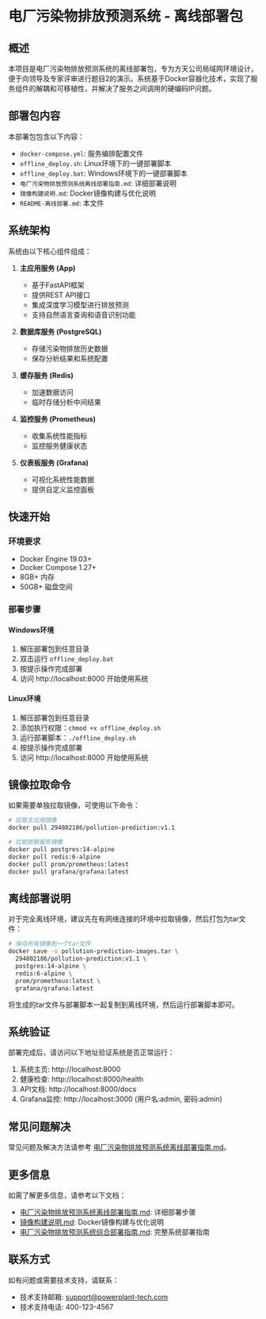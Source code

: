 # 电厂污染物排放预测系统 - 离线部署包

## 概述

本项目是电厂污染物排放预测系统的离线部署包，专为方天公司局域网环境设计，便于向领导及专家评审进行题目2的演示。系统基于Docker容器化技术，实现了服务组件的解耦和可移植性，并解决了服务之间调用的硬编码IP问题。

## 部署包内容

本部署包包含以下内容：

- `docker-compose.yml`: 服务编排配置文件
- `offline_deploy.sh`: Linux环境下的一键部署脚本
- `offline_deploy.bat`: Windows环境下的一键部署脚本
- `电厂污染物排放预测系统离线部署指南.md`: 详细部署说明
- `镜像构建说明.md`: Docker镜像构建与优化说明
- `README-离线部署.md`: 本文件

## 系统架构

系统由以下核心组件组成：

1. **主应用服务 (App)**
   - 基于FastAPI框架
   - 提供REST API接口
   - 集成深度学习模型进行排放预测
   - 支持自然语言查询和语音识别功能

2. **数据库服务 (PostgreSQL)**
   - 存储污染物排放历史数据
   - 保存分析结果和系统配置

3. **缓存服务 (Redis)**
   - 加速数据访问
   - 临时存储分析中间结果

4. **监控服务 (Prometheus)**
   - 收集系统性能指标
   - 监控服务健康状态

5. **仪表板服务 (Grafana)**
   - 可视化系统性能数据
   - 提供自定义监控面板

## 快速开始

### 环境要求

- Docker Engine 19.03+
- Docker Compose 1.27+
- 8GB+ 内存
- 50GB+ 磁盘空间

### 部署步骤

#### Windows环境

1. 解压部署包到任意目录
2. 双击运行 `offline_deploy.bat`
3. 按提示操作完成部署
4. 访问 http://localhost:8000 开始使用系统

#### Linux环境

1. 解压部署包到任意目录
2. 添加执行权限：`chmod +x offline_deploy.sh`
3. 运行部署脚本：`./offline_deploy.sh`
4. 按提示操作完成部署
5. 访问 http://localhost:8000 开始使用系统

## 镜像拉取命令

如果需要单独拉取镜像，可使用以下命令：

```bash
# 拉取主应用镜像
docker pull 294802186/pollution-prediction:v1.1

# 拉取依赖服务镜像
docker pull postgres:14-alpine
docker pull redis:6-alpine
docker pull prom/prometheus:latest
docker pull grafana/grafana:latest
```

## 离线部署说明

对于完全离线环境，建议先在有网络连接的环境中拉取镜像，然后打包为tar文件：

```bash
# 保存所有镜像到一个tar文件
docker save -o pollution-prediction-images.tar \
  294802186/pollution-prediction:v1.1 \
  postgres:14-alpine \
  redis:6-alpine \
  prom/prometheus:latest \
  grafana/grafana:latest
```

将生成的tar文件与部署脚本一起复制到离线环境，然后运行部署脚本即可。

## 系统验证

部署完成后，请访问以下地址验证系统是否正常运行：

1. 系统主页: http://localhost:8000
2. 健康检查: http://localhost:8000/health
3. API文档: http://localhost:8000/docs
4. Grafana监控: http://localhost:3000 (用户名:admin, 密码:admin)

## 常见问题解决

常见问题及解决方法请参考 [电厂污染物排放预测系统离线部署指南.md](./电厂污染物排放预测系统离线部署指南.md#常见问题)。

## 更多信息

如需了解更多信息，请参考以下文档：

- [电厂污染物排放预测系统离线部署指南.md](./电厂污染物排放预测系统离线部署指南.md): 详细部署步骤
- [镜像构建说明.md](./镜像构建说明.md): Docker镜像构建与优化说明
- [电厂污染物排放预测系统综合部署指南.md](./电厂污染物排放预测系统综合部署指南.md): 完整系统部署指南

## 联系方式

如有问题或需要技术支持，请联系：

- 技术支持邮箱: support@powerplant-tech.com
- 技术支持电话: 400-123-4567 
